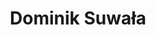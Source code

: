 ---
layout: page
title: Dominik Suwała
description: High-throughput simulation of drug metabolism. Click to show Dominik Suwała's Website.
img: 
importance: 12
category: current
redirect: https://dsuwala.github.io/
---
